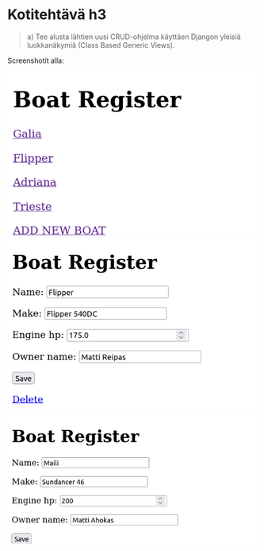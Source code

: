 # Kotitehtävä h3

> a) Tee alusta lähtien uusi CRUD-ohjelma käyttäen Djangon yleisiä luokkanäkymiä (Class Based Generic Views).

Screenshotit alla:

![Main view](main.png "Main View")
![Boats Edit](boats_edit.png "Boats Edit")
![Add New](boats_new.png "Add new")